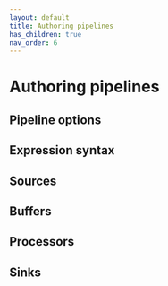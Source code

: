 ```yaml
---
layout: default
title: Authoring pipelines
has_children: true
nav_order: 6
---
```


# Authoring pipelines

## Pipeline options

## Expression syntax

## Sources

## Buffers

## Processors

## Sinks
